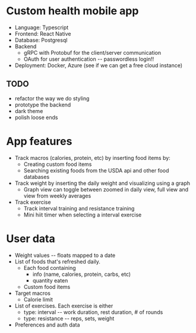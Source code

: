 # Custom health mobile app
- Language: Typescript
- Frontend: React Native
- Database: Postgresql
- Backend
    - gRPC with Protobuf for the client/server communication
    - OAuth for user authentication -- passwordless login!!
- Deployment: Docker, Azure (see if we can get a free cloud instance)

TODO
----
- refactor the way we do styling
- prototype the backend
- dark theme
- polish loose ends

# App features
- Track macros (calories, protein, etc) by inserting food items by:
    - Creating custom food items
    - Searching existing foods from the USDA api and other food databases
- Track weight by inserting the daily weight and visualizing using a graph
    - Graph view can toggle between zoomed in daily view, full view and view from weekly averages
- Track exercise
    - Track interval training and resistance training
    - Mini hiit timer when selecting a interval exercise

# User data
- Weight values -- floats mapped to a date
- List of foods that's refreshed daily.
    - Each food containing
        - info (name, calories, protein, carbs, etc)
        - quantity eaten
    - Custom food items
- Target macros
    - Calorie limit
- List of exercises. Each exercise is either
    - type: interval -- work duration, rest duration, # of rounds
    - type: resistance -- reps, sets, weight
- Preferences and auth data
